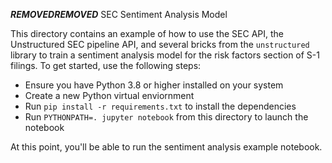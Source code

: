***REMOVED******REMOVED*** SEC Sentiment Analysis Model

This directory contains an example of how to use the SEC API, the Unstructured SEC pipeline API,
and several bricks from the `unstructured` library to train a sentiment analysis model for the
risk factors section of S-1 filings. To get started, use the following steps:

- Ensure you have Python 3.8 or higher installed on your system
- Create a new Python virtual enviornment
- Run `pip install -r requirements.txt` to install the dependencies
- Run `PYTHONPATH=. jupyter notebook` from this directory to launch the notebook

At this point, you'll be able to run the sentiment analysis example notebook.
